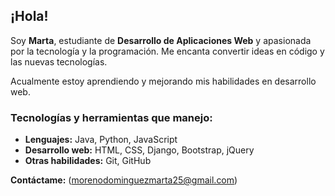 ## ¡Hola! 

Soy **Marta**, estudiante de **Desarrollo de Aplicaciones Web** y apasionada por la tecnología y la programación. 
Me encanta convertir ideas en código y las nuevas tecnologías.

Acualmente estoy aprendiendo y mejorando mis habilidades en desarrollo web.

### Tecnologías y herramientas que manejo:
- **Lenguajes:** Java, Python, JavaScript  
- **Desarrollo web:** HTML, CSS, Django, Bootstrap, jQuery  
- **Otras habilidades:** Git, GitHub  

**Contáctame:**  (morenodominguezmarta25@gmail.com)
